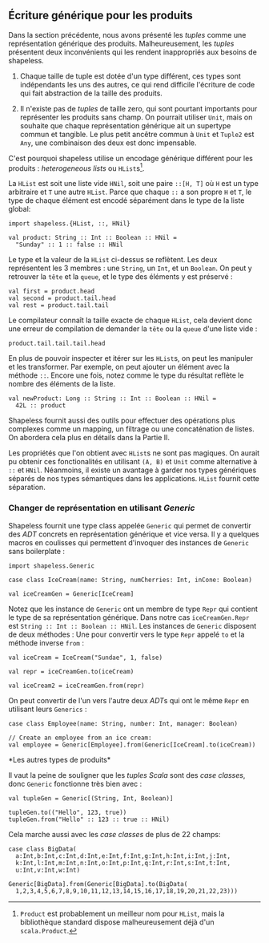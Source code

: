 ## Écriture générique pour les produits

Dans la section précédente, nous avons présenté les *tuples*
comme une représentation générique des produits.
Malheureusement, les *tuples* présentent deux inconvénients qui les rendent
inappropriés aux besoins de shapeless.

 1. Chaque taille de tuple est dotée d'un type différent, ces types sont indépendants les uns des autres,
    ce qui rend difficile l'écriture de code qui fait abstraction de la taille des produits.

 2. Il n'existe pas de *tuples* de taille zero,
    qui sont pourtant importants pour représenter les produits sans champ.
    On pourrait utiliser `Unit`,
    mais on souhaite que chaque représentation générique
    ait un supertype commun et tangible.
    Le plus petit ancêtre commun à `Unit` et `Tuple2` est `Any`,
    une combinaison des deux est donc impensable.

C'est pourquoi shapeless utilise un encodage générique différent
pour les produits :  *heterogeneous lists* ou `HList`s[^hlist-name].

[^hlist-name]: `Product` est probablement un meilleur nom pour `HList`,
mais la bibliothèque standard dispose malheureusement déjà d'un `scala.Product`.

La `HList` est soit une liste vide `HNil`,
soit une paire `::[H, T]` où `H` est un type arbitraire
et `T` une autre `HList`.
Parce que chaque `::` a son propre `H` et `T`,
le type de chaque élément est encodé séparément
dans le type de la liste global:

```tut:book:silent
import shapeless.{HList, ::, HNil}

val product: String :: Int :: Boolean :: HNil =
  "Sunday" :: 1 :: false :: HNil
```
Le type et la valeur de la `HList` ci-dessus se reflètent.
Les deux représentent les 3 membres : une `String`, un `Int`, et un `Boolean`.
On peut y retrouver la `tête` et la `queue`,
et le type des éléments y est préservé :

```tut:book
val first = product.head
val second = product.tail.head
val rest = product.tail.tail
```
Le compilateur connaît la taille exacte de chaque `HList`,
cela devient donc une erreur de compilation
de demander la `tête` ou la `queue` d'une liste vide :


```tut:book:fail
product.tail.tail.tail.head
```
En plus de pouvoir inspecter et itérer sur les `HList`s,
on peut les manipuler et les transformer.
Par exemple, on peut ajouter un élément avec la méthode `::`.
Encore une fois, notez comme le type du résultat reflète
le nombre des éléments de la liste.

```tut:book:silent
val newProduct: Long :: String :: Int :: Boolean :: HNil =
  42L :: product
```
Shapeless fournit aussi des outils pour effectuer des opérations plus complexes
comme un mapping, un filtrage ou une concaténation de listes.
On abordera cela plus en détails dans la Partie II.

Les propriétés que l'on obtient avec `HList`s ne sont pas magiques.
On aurait pu obtenir ces fonctionalités en utilisant `(A, B)` et `Unit`
comme alternative à  `::` et `HNil`.
Néanmoins, il existe un avantage à garder nos
types génériques séparés de nos types sémantiques
dans les applications.
`HList` fournit cette séparation.

### Changer de représentation en utilisant *Generic*

Shapeless fournit une type class appelée `Generic`
qui permet de convertir des *ADT* concrets en représentation générique
et vice versa.
Il y a quelques macros en coulisses qui permettent d'invoquer des instances
de `Generic` sans boilerplate :

```tut:book:silent
import shapeless.Generic

case class IceCream(name: String, numCherries: Int, inCone: Boolean)
```

```tut:book
val iceCreamGen = Generic[IceCream]
```
Notez que les instance de `Generic` ont un membre de type `Repr`
qui contient le type de sa représentation générique.
Dans notre cas `iceCreamGen.Repr` est `String :: Int :: Boolean :: HNil`.
Les instances de `Generic` disposent de deux méthodes :
Une pour convertir vers le type `Repr` appelé `to`
et la méthode inverse `from` :

```tut:book
val iceCream = IceCream("Sundae", 1, false)

val repr = iceCreamGen.to(iceCream)

val iceCream2 = iceCreamGen.from(repr)
```

On peut convertir de l'un vers l'autre deux *ADT*s qui ont le
même `Repr` en utilisant leurs `Generics` :

```tut:book:silent
case class Employee(name: String, number: Int, manager: Boolean)
```

```tut:book
// Create an employee from an ice cream:
val employee = Generic[Employee].from(Generic[IceCream].to(iceCream))
```

<div class="callout callout-info">
*Les autres types de produits*

Il vaut la peine de souligner que les *tuples Scala* sont des *case classes*,
donc `Generic` fonctionne très bien avec :

```tut:book:silent
val tupleGen = Generic[(String, Int, Boolean)]
```

```tut:book
tupleGen.to(("Hello", 123, true))
tupleGen.from("Hello" :: 123 :: true :: HNil)
```
Cela marche aussi avec les *case classes* de plus de 22 champs:

```tut:book:silent
case class BigData(
  a:Int,b:Int,c:Int,d:Int,e:Int,f:Int,g:Int,h:Int,i:Int,j:Int,
  k:Int,l:Int,m:Int,n:Int,o:Int,p:Int,q:Int,r:Int,s:Int,t:Int,
  u:Int,v:Int,w:Int)
```

```tut:book
Generic[BigData].from(Generic[BigData].to(BigData(
  1,2,3,4,5,6,7,8,9,10,11,12,13,14,15,16,17,18,19,20,21,22,23)))
```
</div>
